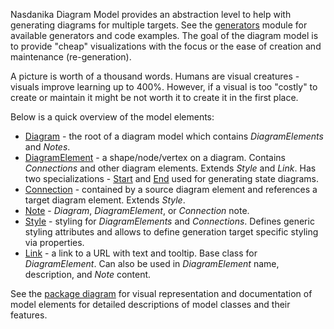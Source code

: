Nasdanika Diagram Model provides an abstraction level to help with generating diagrams for multiple targets.
See the [generators](../gen/index.html) module for available generators and code examples.
The goal of the diagram model is to provide "cheap" visualizations with the focus or the ease of creation and maintenance (re-generation).

A picture is worth of a thousand words.
Humans are visual creatures - visuals improve learning up to 400%.
However, if a visual is too "costly" to create or maintain it might be not worth it to create it in the first place.    

Below is a quick overview of the model elements:

* [Diagram](Diagram.html) - the root of a diagram model which contains _DiagramElements_ and _Notes_.
* [DiagramElement](DiagramElement.html) - a shape/node/vertex on a diagram. Contains _Connections_ and other diagram elements. Extends _Style_ and _Link_. Has two specializations - [Start](Start.html) and [End](End.html) used for generating state diagrams.
* [Connection](Connection.html) - contained by a source diagram element and references a target diagram element. Extends _Style_.
* [Note](Note.html) - _Diagram_, _DiagramElement_, or _Connection_ note.
* [Style](Style.html) - styling for _DiagramElements_ and _Connections_. Defines generic styling attributes and allows to define generation target specific styling via properties.
* [Link](Link.html) - a link to a URL with text and tooltip. Base class for _DiagramElement_. Can also be used in _DiagramElement_ name, description, and _Note_ content.

See the [package diagram](package-summary-diagram.html) for visual representation and documentation of model elements for detailed descriptions of model classes and their features.

